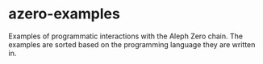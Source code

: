 # azero-examples
Examples of programmatic interactions with the Aleph Zero chain. The examples are sorted based on the programming language they are written in.
